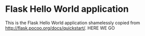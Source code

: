 Flask Hello World application
=============================

This is the Flask Hello World application shamelessly copied from
http://flask.pocoo.org/docs/quickstart/.
HERE WE GO
